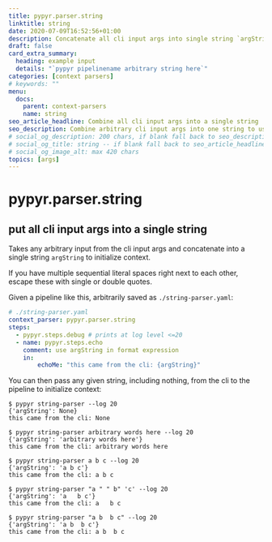 ```yaml
---
title: pypyr.parser.string
linktitle: string
date: 2020-07-09T16:52:56+01:00
description: Concatenate all cli input args into single string `argString`.
draft: false
card_extra_summary:
  heading: example input
  details: "`pypyr pipelinename arbitrary string here`"
categories: [context parsers]
# keywords: ""
menu:
  docs:
    parent: context-parsers
    name: string
seo_article_headline: Combine all cli input args into a single string
seo_description: Combine arbitrary cli input args into one string to use in the task-runner pipeline at run-time.
# social_og_description: 200 chars, if blank fall back to seo_description then description
# social_og_title: string -- if blank fall back to seo_article_headline > .Title. Max 70 chars
# social_og_image_alt: max 420 chars
topics: [args]
---
```

# pypyr.parser.string
## put all cli input args into a single string
Takes any arbitrary input from the cli input args and concatenate into a single 
string `argString` to initialize context.

If you have multiple sequential literal spaces right next to each other, escape
these with single or double quotes.

Given a pipeline like this, arbitrarily saved as `./string-parser.yaml`:

```yaml
# ./string-parser.yaml
context_parser: pypyr.parser.string
steps:
  - pypyr.steps.debug # prints at log level <=20
  - name: pypyr.steps.echo
    comment: use argString in format expression
    in:
        echoMe: "this came from the cli: {argString}"
```

You can then pass any given string, including nothing, from the cli to the 
pipeline to initialize context:

```text
$ pypyr string-parser --log 20
{'argString': None}
this came from the cli: None

$ pypyr string-parser arbitrary words here --log 20
{'argString': 'arbitrary words here'}
this came from the cli: arbitrary words here

$ pypyr string-parser a b c --log 20
{'argString': 'a b c'}
this came from the cli: a b c

$ pypyr string-parser "a " " b" 'c' --log 20
{'argString': 'a   b c'}
this came from the cli: a   b c

$ pypyr string-parser "a b  b c" --log 20
{'argString': 'a b  b c'}
this came from the cli: a b  b c
```
